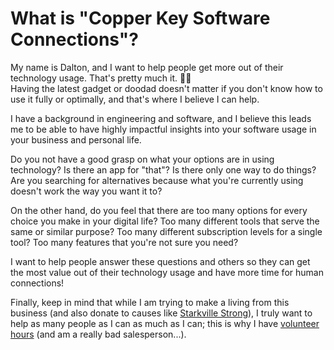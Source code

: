 # What is "Copper Key Software Connections"?

My name is Dalton, and I want to help people get more out of their technology usage. 
That's pretty much it. 🤷‍♂️  
Having the latest gadget or doodad doesn't matter if you don't know how to use it fully or optimally, 
and that's where I believe I can help.

I have a background in engineering and software, and I believe this leads me to be able to have highly impactful insights into 
your software usage in your business and personal life. 

Do you not have a good grasp on what your options are in using technology? Is there an app for "that"? Is there only one way to do things? Are you searching for alternatives because what you're currently using doesn't work the way you want it to?

On the other hand, do you feel that there are too many options for every choice you make in your digital life? Too many different tools that serve the same or similar purpose? Too many different subscription levels for a single tool? Too many features that you're not sure you need?

I want to help people answer these questions and others so they can get the most value out of their technology usage and have more time for human connections!

<!-- For some examples of what I can help with, please look through my [client stories](client_stories) collection and see if there's anything relevant to you.  -->

Finally, keep in mind that while I am trying to make a living from this business (and also donate to causes like [Starkville Strong](https://www.starkvillestrong.org)), I truly want to help as many people as I can as much as I can; this is why I have [volunteer hours](main/volunteering.md) (and am a really bad salesperson...).
